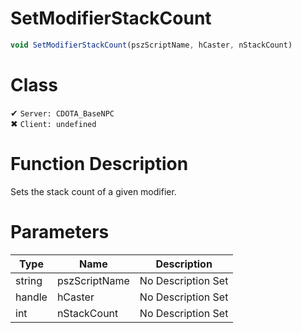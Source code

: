 # SetModifierStackCount
```js
void SetModifierStackCount(pszScriptName, hCaster, nStackCount)
```
# Class
✔ `Server: CDOTA_BaseNPC`  
✖ `Client: undefined`  

# Function Description
Sets the stack count of a given modifier.
# Parameters
Type|Name|Description
--|--|--
string|pszScriptName|No Description Set
handle|hCaster|No Description Set
int|nStackCount|No Description Set
